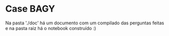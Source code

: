 # Case BAGY

Na pasta './doc' há um documento com um compilado das perguntas feitas e na pasta raiz há o notebook construído :)